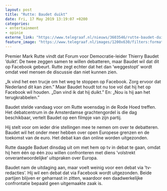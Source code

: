 ```yaml
---
layout: post
title: "Rutte: Baudet duikt"
date: Fri, 17 May 2019 13:19:07 +0200
categories: 
- entertainment 
- opinie 
externe_link: "https://www.telegraaf.nl/nieuws/3603546/rutte-baudet-duikt"
feature_image: "https://www.telegraaf.nl/images/1200x630/filters:format(jpeg):quality(80)/cdn-kiosk-api.telegraaf.nl/e26fff06-7899-11e9-b1d8-0218eaf05005.jpg"
---
```


<p class="intro">Premier Mark Rutte vindt dat Forum voor Democratie-leider Thierry Baudet ’duikt’. De twee zeggen samen te willen debatteren, maar Baudet wil dat dit op Facebook gebeurt. Rutte zegt echter dat het dan ’weggestopt’ wordt omdat veel mensen de discussie dan niet kunnen zien.</p> <p>„Ik vind het een trucje om het weg te stoppen op Facebook. Zorg ervoor dat Nederland dit kan zien.” Maar Baudet houdt tot nu toe vol dat hij het op Facebook wil houden. „Dan vind ik dat hij duikt.” En: „Nou is hij aan het terugkrabbelen.”</p><p>Baudet stelde vandaag voor om Rutte woensdag in de Rode Hoed treffen. Het debatcentrum in de Amsterdamse grachtengordel is die dag beschikbaar, vertelt Baudet op een filmpje van zijn partij.</p><p>Hij stelt voor om ieder drie stellingen mee te nemen om over te debatteren. Baudet wil het onder meer hebben over open Europese grenzen en de toekomst van de euro. Het debat kan dan online worden uitgezonden.</p><p>Rutte daagde Baduet dinsdag uit om met hem op tv in debat te gaan, omdat hij hem één op één zou willen confronteren met diens ’volstrekt onverantwoordelijke’ uitspraken over Europa.</p><p>Baudet nam de uitdaging aan, maar voelt weinig voor een debat via ’tv-redacties’. Hij wil een debat dat via Facebook wordt uitgezonden. Beide partijen blijven er geharnast in zitten, waardoor een daadwerkelijke confrontatie bepaald geen uitgemaakte zaak is.</p>
